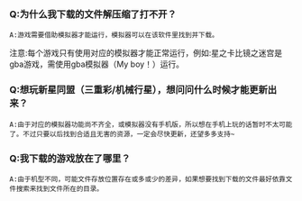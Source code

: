 ### Q:为什么我下载的文件解压缩了打不开？  
    A:游戏需要借助模拟器才能运行，模拟器可以在该软件里找到并下载。
注意:每个游戏只有使用对应的模拟器才能正常运行，例如:星之卡比镜之迷宫是gba游戏，需使用gba模拟器（My boy！）运行。

### Q:想玩新星同盟（三重彩/机械行星），想问问什么时候才能更新出来？  
    A:由于对应的模拟器功能尚不齐全，或模拟器没有手机版，所以想在手机上玩的话暂时不太可能了。不过只要以后找到合适且无害的资源，一定会尽快更新，还望多多支持~

### Q:我下载的游戏放在了哪里？  
    A:由于机型不同，可能文件存放位置存在或多或少的差异，如果想要找到下载的文件最好依靠文件搜索来找到文件所在的目录。
